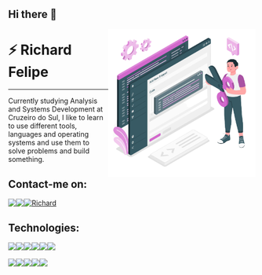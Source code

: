 ## Hi there 👋
<img align="right" width="300px" height="300px" src="https://github.com/RichardFelipe-collab/RichardFelipe-collab/blob/main/img-r.png">


# :zap: Richard Felipe <br>
<hr>


Currently studying Analysis and Systems Development at Cruzeiro do Sul, I like to learn to use different tools, languages ​​and operating systems and use them to solve problems and build something. 


## Contact-me on:<br>

<a  href="https://www.linkedin.com/in/richard-felipe-da-silva-oliveira-1ab55a135/" target="_blank">
 <img align="left" src="https://img.icons8.com/fluent/48/000000/linkedin.png"/>
</a>

<a  href="https://api.whatsapp.com/send?phone=5511946348130" target="_blank">
 <img align="left"  src="https://img.icons8.com/fluent/48/000000/whatsapp.png"/>
</a>

<a  href="mailto:richardfelipe.rfo@gmail.com" target="_blank">
  <img alt="Richard" src="https://img.icons8.com/fluent/48/000000/gmail--v2.png"/>
</a>
<br>

## Technologies: <br>

<img src="https://img.shields.io/badge/-Nodejs-339933?style=flat-square&logo=Node.js&logoColor=white"/><img src="https://img.shields.io/badge/-JavaScript-black?style=flat-square&logo=javascript"><img src="https://img.shields.io/badge/-PYTHON-204462?style=flat-square&logo=python&logoColor=white"/><img src="https://img.shields.io/badge/-Java-007396?style=flat-square&logo=java"><img src="https://img.shields.io/badge/-Spring-ffffff?style=flat-square&logo=spring"><img src="https://img.shields.io/badge/-MySQL-4479A1?style=flat-square&logo=mysql&logoColor=white">
 
  <img src="https://img.shields.io/badge/-DOCKER-329ded?style=flat-square&logo=docker&logoColor=white"/><img src="https://img.shields.io/badge/-Git-black?style=flat-square&logo=git"><img src="https://img.shields.io/badge/-TENSORFLOW-ff8700?style=flat-square&logo=tensorflow&logoColor=white"><img src="https://img.shields.io/badge/-OPENCV-5263ff?style=flat-square&logo=opencv&logoColor=white"><img src="https://img.shields.io/badge/-VSCode-007ACC?style=flat-square&logo=visual-studio-code&logoColor=white">
 




